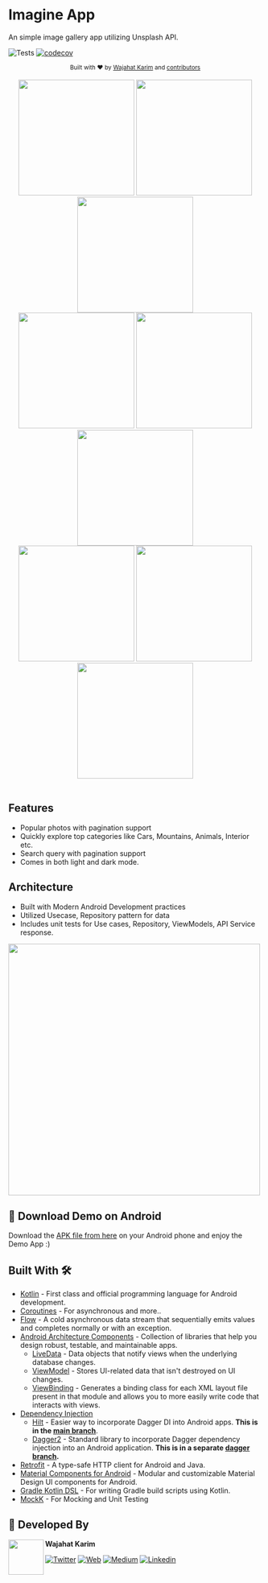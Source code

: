 # Imagine App
An simple image gallery app utilizing Unsplash API.

![Tests](https://github.com/wajahatkarim3/Imagine/workflows/Tests/badge.svg)  [![codecov](https://codecov.io/gh/wajahatkarim3/Imagine/branch/main/graph/badge.svg?token=rYP14UIojU)](https://codecov.io/gh/wajahatkarim3/Imagine)

<div align="center">
  <sub>Built with ❤︎ by
  <a href="https://twitter.com/WajahatKarim">Wajahat Karim</a> and
  <a href="https://github.com/wajahatkarim3/Imagine/graphs/contributors">
    contributors
  </a>
</div>
<br/>

<div align="center">
  <img src="https://github.com/Vaggelis95/password-manager-android/blob/master/screenshots/sh_1.png" width="230px" />  <img src="https://github.com/Vaggelis95/password-manager-android/blob/master/screenshots/sh_2.png" width="230px" />  <img src="https://github.com/Vaggelis95/password-manager-android/blob/master/screenshots/sh_3.png" width="230px" /><br>
  <img src="https://github.com/Vaggelis95/password-manager-android/blob/master/screenshots/sh_4.png" width="230px" />  <img src="https://github.com/Vaggelis95/password-manager-android/blob/master/screenshots/sh_5.png" width="230px" />  <img src="https://github.com/Vaggelis95/password-manager-android/blob/master/screenshots/sh_6.png" width="230px" /><br>
  <img src="https://github.com/Vaggelis95/password-manager-android/blob/master/screenshots/sh_7.png" width="230px" />  <img src="https://github.com/Vaggelis95/password-manager-android/blob/master/screenshots/sh_8.png" width="230px" />  <img src="https://github.com/Vaggelis95/password-manager-android/blob/master/screenshots/sh_9.png" width="230px" /><br>
</div>

<br/>

## Features
* Popular photos with pagination support
* Quickly explore top categories like Cars, Mountains, Animals, Interior etc.
* Search query with pagination support
* Comes in both light and dark mode.

## Architecture
* Built with Modern Android Development practices
* Utilized Usecase, Repository pattern for data
* Includes unit tests for Use cases, Repository, ViewModels, API Service response.

<img src="https://github.com/wajahatkarim3/Imagine/blob/main/screenshots/Imagine-UnitTests.PNG" width="500px" />

## 📱 Download Demo on Android
Download the [APK file from here](https://github.com/wajahatkarim3/Imagine/blob/main/Imagine-App.apk?raw=true) on your Android phone and enjoy the Demo App :)

## Built With 🛠
- [Kotlin](https://kotlinlang.org/) - First class and official programming language for Android development.
- [Coroutines](https://kotlinlang.org/docs/reference/coroutines-overview.html) - For asynchronous and more..
- [Flow](https://kotlin.github.io/kotlinx.coroutines/kotlinx-coroutines-core/kotlinx.coroutines.flow/-flow/) - A cold asynchronous data stream that sequentially emits values and completes normally or with an exception.
- [Android Architecture Components](https://developer.android.com/topic/libraries/architecture) - Collection of libraries that help you design robust, testable, and maintainable apps.
  - [LiveData](https://developer.android.com/topic/libraries/architecture/livedata) - Data objects that notify views when the underlying database changes.
  - [ViewModel](https://developer.android.com/topic/libraries/architecture/viewmodel) - Stores UI-related data that isn't destroyed on UI changes.
  - [ViewBinding](https://developer.android.com/topic/libraries/view-binding) - Generates a binding class for each XML layout file present in that module and allows you to more easily write code that interacts with views.
- [Dependency Injection](https://developer.android.com/training/dependency-injection)
  - [Hilt](https://dagger.dev/hilt) - Easier way to incorporate Dagger DI into Android apps. **This is in the [main branch](https://github.com/wajahatkarim3/Imagine)**.
  - [Dagger2](https://dagger.dev/) - Standard library to incorporate Dagger dependency injection into an Android application. **This is in a separate [dagger branch](https://github.com/wajahatkarim3/Imagine/tree/dagger-branch).**
- [Retrofit](https://square.github.io/retrofit/) - A type-safe HTTP client for Android and Java.
- [Material Components for Android](https://github.com/material-components/material-components-android) - Modular and customizable Material Design UI components for Android.
- [Gradle Kotlin DSL](https://docs.gradle.org/current/userguide/kotlin_dsl.html) - For writing Gradle build scripts using Kotlin.
- [MockK](https://mockk.io) - For Mocking and Unit Testing

## 👨 Developed By

<a href="https://twitter.com/WajahatKarim" target="_blank">
  <img src="https://avatars1.githubusercontent.com/u/8867121?s=460&v=4" width="70" align="left">
</a>

**Wajahat Karim**

[![Twitter](https://img.shields.io/badge/-twitter-grey?logo=twitter)](https://twitter.com/WajahatKarim)
[![Web](https://img.shields.io/badge/-web-grey?logo=appveyor)](https://wajahatkarim.com/)
[![Medium](https://img.shields.io/badge/-medium-grey?logo=medium)](https://medium.com/@wajahatkarim3)
[![Linkedin](https://img.shields.io/badge/-linkedin-grey?logo=linkedin)](https://www.linkedin.com/in/wajahatkarim/)
